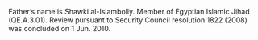  Father’s name is Shawki al-Islambolly. Member of Egyptian Islamic Jihad 
(QE.A.3.01). Review pursuant to Security Council resolution 1822 (2008) was
concluded on 1 Jun. 2010. 
